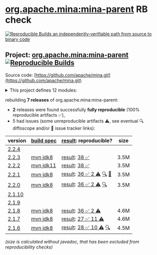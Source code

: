 [org.apache.mina:mina-parent](https://central.sonatype.com/artifact/org.apache.mina/mina-parent/versions) RB check
=======

[![Reproducible Builds](https://reproducible-builds.org/images/logos/rb.svg) an independently-verifiable path from source to binary code](https://reproducible-builds.org/)

## Project: [org.apache.mina:mina-parent](https://central.sonatype.com/artifact/org.apache.mina/mina-parent/versions) [![Reproducible Builds](https://img.shields.io/endpoint?url=https://raw.githubusercontent.com/jvm-repo-rebuild/reproducible-central/master/content/org/apache/mina/badge.json)](https://github.com/jvm-repo-rebuild/reproducible-central/blob/master/content/org/apache/mina/README.md)

Source code: [https://github.com/apache/mina.git](https://github.com/apache/mina.git)

<details><summary>This project defines 12 modules:</summary>

* [org.apache.mina:mina-core](https://central.sonatype.com/artifact/org.apache.mina/mina-core/overview)
* [org.apache.mina:mina-example](https://central.sonatype.com/artifact/org.apache.mina/mina-example/overview)
* [org.apache.mina:mina-filter-compression](https://central.sonatype.com/artifact/org.apache.mina/mina-filter-compression/overview)
* [org.apache.mina:mina-http](https://central.sonatype.com/artifact/org.apache.mina/mina-http/overview)
* [org.apache.mina:mina-integration-beans](https://central.sonatype.com/artifact/org.apache.mina/mina-integration-beans/overview)
* [org.apache.mina:mina-integration-jmx](https://central.sonatype.com/artifact/org.apache.mina/mina-integration-jmx/overview)
* [org.apache.mina:mina-integration-ognl](https://central.sonatype.com/artifact/org.apache.mina/mina-integration-ognl/overview)
* [org.apache.mina:mina-integration-xbean](https://central.sonatype.com/artifact/org.apache.mina/mina-integration-xbean/overview)
* [org.apache.mina:mina-legal](https://central.sonatype.com/artifact/org.apache.mina/mina-legal/overview)
* [org.apache.mina:mina-parent](https://central.sonatype.com/artifact/org.apache.mina/mina-parent/overview)
* [org.apache.mina:mina-statemachine](https://central.sonatype.com/artifact/org.apache.mina/mina-statemachine/overview)
* [org.apache.mina:mina-transport-apr](https://central.sonatype.com/artifact/org.apache.mina/mina-transport-apr/overview)
</details>

rebuilding **7 releases** of org.apache.mina:mina-parent:
- **2** releases were found successfully **fully reproducible** (100% reproducible artifacts :white_check_mark:),
- 5 had issues (some unreproducible artifacts :warning:, see eventual :mag: diffoscope and/or :memo: issue tracker links):

| version | [build spec](/BUILDSPEC.md) | [result](https://reproducible-builds.org/docs/jvm/): reproducible? | size |
| -- | --------- | ------ | -- |
| [2.2.4](https://central.sonatype.com/artifact/org.apache.mina/mina-parent/2.2.4/pom) | | | |
| [2.2.3](https://central.sonatype.com/artifact/org.apache.mina/mina-parent/2.2.3/pom) | [mvn jdk8](mina-2.2.3.buildspec) | [result](mina-parent-2.2.3.buildinfo): [38 :white_check_mark: ](mina-parent-2.2.3.buildcompare) | 3.5M |
| [2.2.2](https://central.sonatype.com/artifact/org.apache.mina/mina-parent/2.2.2/pom) | [mvn jdk11](mina-2.2.2.buildspec) | [result](mina-parent-2.2.2.buildinfo): [38 :white_check_mark: ](mina-parent-2.2.2.buildcompare) | 3.5M |
| [2.2.1](https://central.sonatype.com/artifact/org.apache.mina/mina-parent/2.2.1/pom) | [mvn jdk8](mina-2.2.1.buildspec) | [result](mina-parent-2.2.1.buildinfo): [36 :white_check_mark:  2 :warning:](mina-parent-2.2.1.buildcompare) [:mag:](mina-parent-2.2.1.diffoscope) [:memo:](https://github.com/apache/mina/pull/34) | 3.5M |
| [2.2.0](https://central.sonatype.com/artifact/org.apache.mina/mina-parent/2.2.0/pom) | [mvn jdk8](mina-2.2.0.buildspec) | [result](mina-parent-2.2.0.buildinfo): [36 :white_check_mark:  2 :warning:](mina-parent-2.2.0.buildcompare) [:mag:](mina-parent-2.2.0.diffoscope) | 3.5M |
| [2.1.10](https://central.sonatype.com/artifact/org.apache.mina/mina-parent/2.1.10/pom) | | | |
| [2.1.9](https://central.sonatype.com/artifact/org.apache.mina/mina-parent/2.1.9/pom) | | | |
| [2.1.8](https://central.sonatype.com/artifact/org.apache.mina/mina-parent/2.1.8/pom) | [mvn jdk8](mina-2.1.8.buildspec) | [result](mina-parent-2.1.8.buildinfo): [36 :white_check_mark:  2 :warning:](mina-parent-2.1.8.buildcompare) | 4.6M |
| [2.1.7](https://central.sonatype.com/artifact/org.apache.mina/mina-parent/2.1.7/pom) | [mvn jdk8](mina-2.1.7.buildspec) | [result](mina-parent-2.1.7.buildinfo): [27 :white_check_mark:  11 :warning:](mina-parent-2.1.7.buildcompare) | 4.6M |
| [2.1.6](https://central.sonatype.com/artifact/org.apache.mina/mina-parent/2.1.6/pom) | [mvn jdk8](mina-2.1.6.buildspec) | [result](mina-parent-2.1.6.buildinfo): [28 :white_check_mark:  10 :warning:](mina-parent-2.1.6.buildcompare) [:mag:](mina-parent-2.1.6.diffoscope) | 4.5M |

<i>(size is calculated without javadoc, that has been excluded from reproducibility checks)</i>
